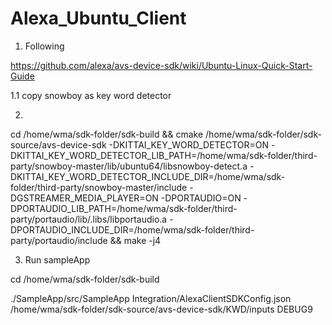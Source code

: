 # Alexa_Ubuntu_Client


1. Following 

https://github.com/alexa/avs-device-sdk/wiki/Ubuntu-Linux-Quick-Start-Guide

1.1 copy snowboy as key word detector

2.

cd /home/wma/sdk-folder/sdk-build && cmake  /home/wma/sdk-folder/sdk-source/avs-device-sdk -DKITTAI_KEY_WORD_DETECTOR=ON -DKITTAI_KEY_WORD_DETECTOR_LIB_PATH=/home/wma/sdk-folder/third-party/snowboy-master/lib/ubuntu64/libsnowboy-detect.a -DKITTAI_KEY_WORD_DETECTOR_INCLUDE_DIR=/home/wma/sdk-folder/third-party/snowboy-master/include -DGSTREAMER_MEDIA_PLAYER=ON -DPORTAUDIO=ON -DPORTAUDIO_LIB_PATH=/home/wma/sdk-folder/third-party/portaudio/lib/.libs/libportaudio.a -DPORTAUDIO_INCLUDE_DIR=/home/wma/sdk-folder/third-party/portaudio/include && make -j4




3. Run sampleApp

cd /home/wma/sdk-folder/sdk-build

./SampleApp/src/SampleApp Integration/AlexaClientSDKConfig.json  /home/wma/sdk-folder/sdk-source/avs-device-sdk/KWD/inputs  DEBUG9

